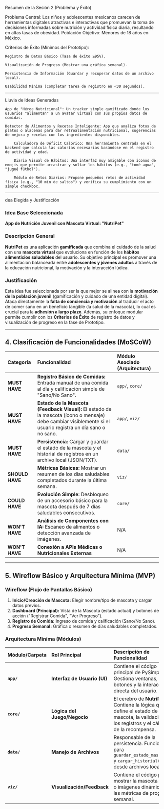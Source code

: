 Resumen de la Sesión 2 (Problema y Éxito)

Problema Central: Los niños y adolescentes mexicanos carecen de herramientas digitales atractivas e interactivas que promuevan la toma de decisiones informadas sobre nutrición y actividad física diaria, resultando en altas tasas de obesidad. Población Objetivo: Menores de 18 años en México.

Criterios de Éxito (Mínimos del Prototipo):

    Registro de Datos Básico (Tasa de éxito ≥95%).

    Visualización de Progreso (Mostrar una gráfica semanal).

    Persistencia de Información (Guardar y recuperar datos de un archivo local).

    Usabilidad Mínima (Completar tarea de registro en <30 segundos).

------------------------------------------------------------------------------------------------------------------------

Lluvia de Ideas Generadas

    App de "Héroe Nutricional": Un tracker simple gamificado donde los usuarios "alimentan" a un avatar virtual con sus propios datos de comidas.

    Detector de Alimentos y Recetas Inteligente: App que analiza fotos de platos o alacenas para dar retroalimentación nutricional, sugerencias de mejora y recetas con los ingredientes disponibles.

        Calculadora de Déficit Calórico: Una herramienta centrada en el backend que calcula las calorías necesarias basándose en el registro de actividad y edad.

        Diario Visual de Hábitos: Una interfaz muy amigable con íconos de emojis que permite arrastrar y soltar los hábitos (e.g., "tomé agua", "jugué fútbol").

        Módulo de Retos Diarios: Propone pequeños retos de actividad física (e.g., "10 min de saltos") y verifica su cumplimiento con un simple checkbox.

------------------------------------------------------------------------------------------------------------------------

dea Elegida y Justificación

### Idea Base Seleccionada
**App de Nutrición Juvenil con Mascota Virtual: "NutriPet"**

### Descripción General
**NutriPet** es una aplicación **gamificada** que combina el cuidado de la salud con una **mascota virtual** que evoluciona en función de los **hábitos alimenticios saludables** del usuario. Su objetivo principal es promover una alimentación balanceada entre **adolescentes y jóvenes adultos** a través de la educación nutricional, la motivación y la interacción lúdica.

### Justificación
Esta idea fue seleccionada por ser la que mejor se alinea con la **motivación de la población juvenil** (gamificación y cuidado de una entidad digital). Ataca directamente la **falta de conciencia y motivación** al traducir el acto de comer sano en un beneficio tangible (la salud de la mascota), lo cual es crucial para la **adhesión a largo plazo**. Además, su enfoque modular permite cumplir con los **Criterios de Éxito** de registro de datos y visualización de progreso en la fase de Prototipo.

---

## 4. Clasificación de Funcionalidades (MoSCoW)

| Categoría | Funcionalidad | Módulo Asociado (Arquitectura) |
| :--- | :--- | :--- |
| **MUST HAVE** | **Registro Básico de Comidas:** Entrada manual de una comida al día y calificación simple de "Sano/No Sano". | `app/`, `core/` |
| **MUST HAVE** | **Estado de la Mascota (Feedback Visual):** El estado de la mascota (ícono o mensaje) debe cambiar visiblemente si el usuario registra un día sano o no sano. | `app/`, `viz/` |
| **MUST HAVE** | **Persistencia:** Cargar y guardar el estado de la mascota y el historial de registros en un archivo local (JSON/TXT). | `data/` |
| **SHOULD HAVE** | **Métricas Básicas:** Mostrar un resumen de los días saludables completados durante la última semana. | `viz/` |
| **COULD HAVE** | **Evolución Simple:** Desbloqueo de un accesorio básico para la mascota después de 7 días saludables consecutivos. | `core/` |
| **WON'T HAVE** | **Análisis de Componentes con IA:** Escaneo de alimentos o detección avanzada de imágenes. | N/A |
| **WON'T HAVE** | **Conexión a APIs Médicas o Nutricionales Externas** | N/A |

---

## 5. Wireflow Básico y Arquitectura Mínima (MVP)

### Wireflow (Flujo de Pantallas Básico)
1.  **Inicio/Creación de Mascota:** Elegir nombre/tipo de mascota y cargar datos previos.
2.  **Dashboard (Principal):** Vista de la Mascota (estado actual) y botones de acción ("Registrar Comida", "Ver Progreso").
3.  **Registro de Comida:** Ingreso de comida y calificación (Sano/No Sano).
4.  **Progreso Semanal:** Gráfica o resumen de días saludables completados.

### Arquitectura Mínima (Módulos)
| Módulo/Carpeta | Rol Principal | Descripción de Funcionalidad |
| :--- | :--- | :--- |
| **`app/`** | **Interfaz de Usuario (UI)** | Contiene el código principal de PySimpleGUI. Gestiona ventanas, botones y la interacción directa del usuario. |
| **`core/`** | **Lógica del Juego/Negocio** | El cerebro de **NutriPet**. Contiene la lógica que define el estado de la mascota, la validación de los registros y el cálculo de la recompensa. |
| **`data/`** | **Manejo de Archivos** | Responsable de la persistencia. Funciones para `guardar_estado_mascota()` y `cargar_historial()` desde archivos locales. |
| **`viz/`** | **Visualización/Feedback** | Contiene el código para mostrar la mascota (texto o imágenes dinámicas) y las métricas de progreso semanal. |
